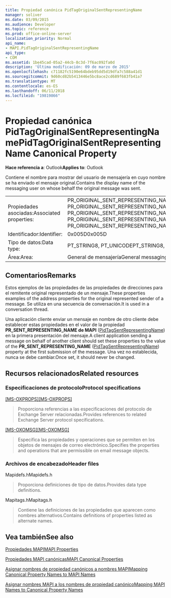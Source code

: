 ```yaml
---
title: Propiedad canónica PidTagOriginalSentRepresentingName
manager: soliver
ms.date: 03/09/2015
ms.audience: Developer
ms.topic: reference
ms.prod: office-online-server
localization_priority: Normal
api_name:
- MAPI.PidTagOriginalSentRepresentingName
api_type:
- COM
ms.assetid: 1be45cad-05a2-44cb-8c3d-7f6ac092fa0d
description: 'Última modificación: 09 de marzo de 2015'
ms.openlocfilehash: c71182fc5190e64bdeb95dd5d19dfa7c588a41d1
ms.sourcegitcommit: 9d60cd82b5413446e5bc8ace2cd689f683fb41a7
ms.translationtype: MT
ms.contentlocale: es-ES
ms.lasthandoff: 06/11/2018
ms.locfileid: "19819866"
---
```

# <a name="pidtagoriginalsentrepresentingname-canonical-property"></a><span data-ttu-id="d6942-103">Propiedad canónica PidTagOriginalSentRepresentingName</span><span class="sxs-lookup"><span data-stu-id="d6942-103">PidTagOriginalSentRepresentingName Canonical Property</span></span>

  
  
<span data-ttu-id="d6942-104">**Hace referencia a**: Outlook</span><span class="sxs-lookup"><span data-stu-id="d6942-104">**Applies to**: Outlook</span></span> 
  
<span data-ttu-id="d6942-105">Contiene el nombre para mostrar del usuario de mensajería en cuyo nombre se ha enviado el mensaje original.</span><span class="sxs-lookup"><span data-stu-id="d6942-105">Contains the display name of the messaging user on whose behalf the original message was sent.</span></span>
  
|||
|:-----|:-----|
|<span data-ttu-id="d6942-106">Propiedades asociadas:</span><span class="sxs-lookup"><span data-stu-id="d6942-106">Associated properties:</span></span>  <br/> |<span data-ttu-id="d6942-107">PR_ORIGINAL_SENT_REPRESENTING_NAME, PR_ORIGINAL_SENT_REPRESENTING_NAME_A, PR_ORIGINAL_SENT_REPRESENTING_NAME_W</span><span class="sxs-lookup"><span data-stu-id="d6942-107">PR_ORIGINAL_SENT_REPRESENTING_NAME, PR_ORIGINAL_SENT_REPRESENTING_NAME_A, PR_ORIGINAL_SENT_REPRESENTING_NAME_W</span></span>  <br/> |
|<span data-ttu-id="d6942-108">Identificador:</span><span class="sxs-lookup"><span data-stu-id="d6942-108">Identifier:</span></span>  <br/> |<span data-ttu-id="d6942-109">0x005D</span><span class="sxs-lookup"><span data-stu-id="d6942-109">0x005D</span></span>  <br/> |
|<span data-ttu-id="d6942-110">Tipo de datos:</span><span class="sxs-lookup"><span data-stu-id="d6942-110">Data type:</span></span>  <br/> |<span data-ttu-id="d6942-111">PT_STRING8, PT_UNICODE</span><span class="sxs-lookup"><span data-stu-id="d6942-111">PT_STRING8, PT_UNICODE</span></span>  <br/> |
|<span data-ttu-id="d6942-112">Área:</span><span class="sxs-lookup"><span data-stu-id="d6942-112">Area:</span></span>  <br/> |<span data-ttu-id="d6942-113">General de mensajería</span><span class="sxs-lookup"><span data-stu-id="d6942-113">General messaging</span></span>  <br/> |
   
## <a name="remarks"></a><span data-ttu-id="d6942-114">Comentarios</span><span class="sxs-lookup"><span data-stu-id="d6942-114">Remarks</span></span>

<span data-ttu-id="d6942-115">Estos ejemplos de las propiedades de las propiedades de direcciones para el remitente original representado de un mensaje.</span><span class="sxs-lookup"><span data-stu-id="d6942-115">These properties examples of the address properties for the original represented sender of a message.</span></span> <span data-ttu-id="d6942-116">Se utiliza en una secuencia de conversación.</span><span class="sxs-lookup"><span data-stu-id="d6942-116">It is used in a conversation thread.</span></span>
  
<span data-ttu-id="d6942-117">Una aplicación cliente enviar un mensaje en nombre de otro cliente debe establecer estas propiedades en el valor de la propiedad **PR_SENT_REPRESENTING_NAME de MAPI** ([PidTagSentRepresentingName](pidtagsentrepresentingname-canonical-property.md)) en la primera presentación del mensaje.</span><span class="sxs-lookup"><span data-stu-id="d6942-117">A client application sending a message on behalf of another client should set these properties to the value of the **PR_SENT_REPRESENTING_NAME** ([PidTagSentRepresentingName](pidtagsentrepresentingname-canonical-property.md)) property at the first submission of the message.</span></span> <span data-ttu-id="d6942-118">Una vez no establecida, nunca se debe cambiar.</span><span class="sxs-lookup"><span data-stu-id="d6942-118">Once set, it should never be changed.</span></span>
  
## <a name="related-resources"></a><span data-ttu-id="d6942-119">Recursos relacionados</span><span class="sxs-lookup"><span data-stu-id="d6942-119">Related resources</span></span>

### <a name="protocol-specifications"></a><span data-ttu-id="d6942-120">Especificaciones de protocolo</span><span class="sxs-lookup"><span data-stu-id="d6942-120">Protocol specifications</span></span>

<span data-ttu-id="d6942-121">[[MS-OXPROPS]](http://msdn.microsoft.com/library/f6ab1613-aefe-447d-a49c-18217230b148%28Office.15%29.aspx)</span><span class="sxs-lookup"><span data-stu-id="d6942-121">[[MS-OXPROPS]](http://msdn.microsoft.com/library/f6ab1613-aefe-447d-a49c-18217230b148%28Office.15%29.aspx)</span></span>
  
> <span data-ttu-id="d6942-122">Proporciona referencias a las especificaciones del protocolo de Exchange Server relacionadas.</span><span class="sxs-lookup"><span data-stu-id="d6942-122">Provides references to related Exchange Server protocol specifications.</span></span>
    
<span data-ttu-id="d6942-123">[[MS-OXOMSG]](http://msdn.microsoft.com/library/daa9120f-f325-4afb-a738-28f91049ab3c%28Office.15%29.aspx)</span><span class="sxs-lookup"><span data-stu-id="d6942-123">[[MS-OXOMSG]](http://msdn.microsoft.com/library/daa9120f-f325-4afb-a738-28f91049ab3c%28Office.15%29.aspx)</span></span>
  
> <span data-ttu-id="d6942-124">Especifica las propiedades y operaciones que se permiten en los objetos de mensajes de correo electrónico.</span><span class="sxs-lookup"><span data-stu-id="d6942-124">Specifies the properties and operations that are permissible on email message objects.</span></span>
    
### <a name="header-files"></a><span data-ttu-id="d6942-125">Archivos de encabezado</span><span class="sxs-lookup"><span data-stu-id="d6942-125">Header files</span></span>

<span data-ttu-id="d6942-126">Mapidefs.h</span><span class="sxs-lookup"><span data-stu-id="d6942-126">Mapidefs.h</span></span>
  
> <span data-ttu-id="d6942-127">Proporciona definiciones de tipo de datos.</span><span class="sxs-lookup"><span data-stu-id="d6942-127">Provides data type definitions.</span></span>
    
<span data-ttu-id="d6942-128">Mapitags.h</span><span class="sxs-lookup"><span data-stu-id="d6942-128">Mapitags.h</span></span>
  
> <span data-ttu-id="d6942-129">Contiene las definiciones de las propiedades que aparecen como nombres alternativos.</span><span class="sxs-lookup"><span data-stu-id="d6942-129">Contains definitions of properties listed as alternate names.</span></span>
    
## <a name="see-also"></a><span data-ttu-id="d6942-130">Vea también</span><span class="sxs-lookup"><span data-stu-id="d6942-130">See also</span></span>



[<span data-ttu-id="d6942-131">Propiedades MAPI</span><span class="sxs-lookup"><span data-stu-id="d6942-131">MAPI Properties</span></span>](mapi-properties.md)
  
[<span data-ttu-id="d6942-132">Propiedades MAPI canónicas</span><span class="sxs-lookup"><span data-stu-id="d6942-132">MAPI Canonical Properties</span></span>](mapi-canonical-properties.md)
  
[<span data-ttu-id="d6942-133">Asignar nombres de propiedad canónicos a nombres MAPI</span><span class="sxs-lookup"><span data-stu-id="d6942-133">Mapping Canonical Property Names to MAPI Names</span></span>](mapping-canonical-property-names-to-mapi-names.md)
  
[<span data-ttu-id="d6942-134">Asignar nombres MAPI a los nombres de propiedad canónico</span><span class="sxs-lookup"><span data-stu-id="d6942-134">Mapping MAPI Names to Canonical Property Names</span></span>](mapping-mapi-names-to-canonical-property-names.md)

